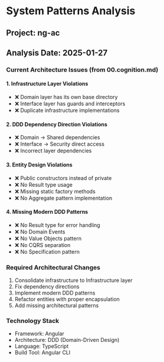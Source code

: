 # System Patterns Analysis

## Project: ng-ac
## Analysis Date: 2025-01-27

### Current Architecture Issues (from 00.cognition.md)

#### 1. Infrastructure Layer Violations
- ❌ Domain layer has its own base directory
- ❌ Interface layer has guards and interceptors
- ❌ Duplicate infrastructure implementations

#### 2. DDD Dependency Direction Violations
- ❌ Domain → Shared dependencies
- ❌ Interface → Security direct access
- ❌ Incorrect layer dependencies

#### 3. Entity Design Violations
- ❌ Public constructors instead of private
- ❌ No Result type usage
- ❌ Missing static factory methods
- ❌ No Aggregate pattern implementation

#### 4. Missing Modern DDD Patterns
- ❌ No Result type for error handling
- ❌ No Domain Events
- ❌ No Value Objects pattern
- ❌ No CQRS separation
- ❌ No Specification pattern

### Required Architectural Changes
1. Consolidate infrastructure to Infrastructure layer
2. Fix dependency directions
3. Implement modern DDD patterns
4. Refactor entities with proper encapsulation
5. Add missing architectural patterns

### Technology Stack
- Framework: Angular
- Architecture: DDD (Domain-Driven Design)
- Language: TypeScript
- Build Tool: Angular CLI
